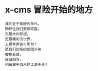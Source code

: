 # x-cms 冒险开始的地方

    我们处于最好的年代，
    网络让我们无限可能，
    无限大的梦想，
    无限精彩的世界，
    王侯草莽皆可所为！
    愿我们的系统能陪少侠
    披荆斩棘，
    征战四方，
    创造属于自己的江湖传说！
